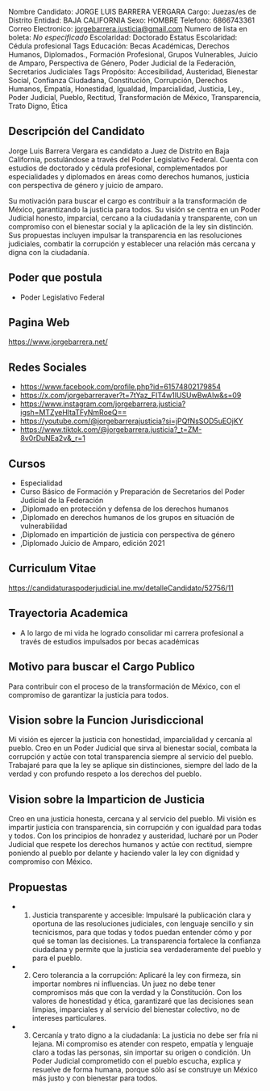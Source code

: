 Nombre Candidato: JORGE LUIS BARRERA VERGARA
Cargo: Juezas/es de Distrito
Entidad: BAJA CALIFORNIA
Sexo: HOMBRE
Telefono: 6866743361
Correo Electronico: jorgebarrera.justicia@gmail.com
Numero de lista en boleta: *No especificado*
Escolaridad: Doctorado
Estatus Escolaridad: Cédula profesional
Tags Educación: Becas Académicas, Derechos Humanos, Diplomados., Formación Profesional, Grupos Vulnerables, Juicio de Amparo, Perspectiva de Género, Poder Judicial de la Federación, Secretarios Judiciales
Tags Propósito: Accesibilidad, Austeridad, Bienestar Social, Confianza Ciudadana, Constitución, Corrupción, Derechos Humanos, Empatía, Honestidad, Igualdad, Imparcialidad, Justicia, Ley., Poder Judicial, Pueblo, Rectitud, Transformación de México, Transparencia, Trato Digno, Ética


## Descripción del Candidato 

Jorge Luis Barrera Vergara es candidato a Juez de Distrito en Baja California, postulándose a través del Poder Legislativo Federal. Cuenta con estudios de doctorado y cédula profesional, complementados por especialidades y diplomados en áreas como derechos humanos, justicia con perspectiva de género y juicio de amparo.

Su motivación para buscar el cargo es contribuir a la transformación de México, garantizando la justicia para todos. Su visión se centra en un Poder Judicial honesto, imparcial, cercano a la ciudadanía y transparente, con un compromiso con el bienestar social y la aplicación de la ley sin distinción. Sus propuestas incluyen impulsar la transparencia en las resoluciones judiciales, combatir la corrupción y establecer una relación más cercana y digna con la ciudadanía.


## Poder que postula

- Poder Legislativo Federal


## Pagina Web

https://www.jorgebarrera.net/


## Redes Sociales

- https://www.facebook.com/profile.php?id=61574802179854
- https://x.com/jorgebarreraver?t=7tYaz_FIT4w1lUSUwBwAIw&s=09
- https://www.instagram.com/jorgebarrera.justicia?igsh=MTZyeHltaTFyNmRoeQ==
- https://youtube.com/@jorgebarrerajusticia?si=jPQfNsSOD5uEOjKY
- https://www.tiktok.com/@jorgebarrera.justicia?_t=ZM-8v0rDuNEa2v&_r=1


## Cursos

- Especialidad
- Curso Básico de Formación y Preparación de Secretarios del Poder Judicial de la Federación
- ,Diplomado en protección y defensa de los derechos humanos
- ,Diplomado en derechos humanos de los grupos en situación de vulnerabilidad
- ,Diplomado en impartición de justicia con perspectiva de género
- ,Diplomado Juicio de Amparo, edición 2021


## Curriculum Vitae

https://candidaturaspoderjudicial.ine.mx/detalleCandidato/52756/11


## Trayectoria Academica

- A lo largo de mi vida he logrado consolidar mi carrera profesional a través de estudios impulsados por becas académicas


## Motivo para buscar el Cargo Publico

Para contribuir con el proceso de la transformación de México, con el compromiso de garantizar la justicia para todos.


## Vision sobre la Funcion Jurisdiccional

Mi visión es ejercer la justicia con honestidad, imparcialidad y cercanía al pueblo. Creo en un Poder Judicial que sirva al bienestar social, combata la corrupción y actúe con total transparencia siempre al servicio del pueblo. Trabajaré para que la ley se aplique sin distinciones, siempre del lado de la verdad y con profundo respeto a los derechos del pueblo.


## Vision sobre la Imparticion de Justicia

Creo en una justicia honesta, cercana y al servicio del pueblo. Mi visión es impartir justicia con transparencia, sin corrupción y con igualdad para todas y todos. Con los principios de honradez y austeridad, lucharé por un Poder Judicial que respete los derechos humanos y actúe con rectitud, siempre poniendo al pueblo por delante y haciendo valer la ley con dignidad y compromiso con México.


## Propuestas

- 1. Justicia transparente y accesible: Impulsaré la publicación clara y oportuna de las resoluciones judiciales, con lenguaje sencillo y sin tecnicismos, para que todas y todos puedan entender cómo y por qué se toman las decisiones. La transparencia fortalece la confianza ciudadana y permite que la justicia sea verdaderamente del pueblo y para el pueblo.
- 2. Cero tolerancia a la corrupción: Aplicaré la ley con firmeza, sin importar nombres ni influencias. Un juez no debe tener compromisos más que con la verdad y la Constitución. Con los valores de honestidad y ética, garantizaré que las decisiones sean limpias, imparciales y al servicio del bienestar colectivo, no de intereses particulares.
- 3. Cercanía y trato digno a la ciudadanía: La justicia no debe ser fría ni lejana. Mi compromiso es atender con respeto, empatía y lenguaje claro a todas las personas, sin importar su origen o condición. Un Poder Judicial comprometido con el pueblo escucha, explica y resuelve de forma humana, porque sólo así se construye un México más justo y con bienestar para todos.

